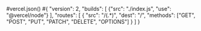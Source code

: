 #vercel.json()
#{
    "version": 2,
    "builds": [
      {"src": "./index.js", "use": "@vercel/node"}
    ],
    "routes": [
      {
        "src": "/(.*)",
        "dest": "/",
        "methods": ["GET", "POST", "PUT", "PATCH", "DELETE", "OPTIONS"]
      }
    ]
  }
